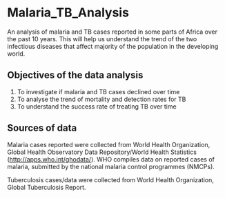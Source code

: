# Malaria_TB_Analysis
An analysis of malaria and TB cases reported in some parts of Africa over the past 10 years. This will help us understand the trend of the two infectious diseases that affect majority of the population in the developing world.

## Objectives of the data analysis
1. To investigate if malaria and TB cases declined over time
2. To analyse the trend of mortality and detection rates for TB
3. To understand the success rate of treating TB over time

## Sources of data
Malaria cases reported were collected from World Health Organization, Global Health Observatory Data Repository/World Health Statistics (http://apps.who.int/ghodata/). WHO compiles data on reported cases of malaria, submitted by the national malaria control programmes (NMCPs).

Tuberculosis cases/data were collected from World Health Organization, Global Tuberculosis Report.
